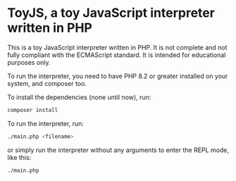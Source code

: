 # ToyJS, a toy JavaScript interpreter written in PHP

This is a toy JavaScript interpreter written in PHP. It is not complete and not fully compliant with the ECMAScript standard. It is intended for educational purposes only.

To run the interpreter, you need to have PHP 8.2 or greater installed on your system, and composer too.

To install the dependencies (none until now), run:

```bash
composer install
```
To run the interpreter, run:

```bash
./main.php <filename>
```
or simply run the interpreter without any arguments to enter the REPL mode, like this:

```bash
./main.php
```

